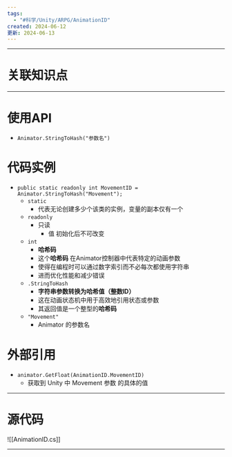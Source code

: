 ```yaml
---
tags:
  - "#科学/Unity/ARPG/AnimationID"
created: 2024-06-12
更新: 2024-06-13
---
```


---
# 关联知识点



---
# 使用API

- `Animator.StringToHash("参数名")`
# 代码实例

- `public static readonly int MovementID = Animator.StringToHash("Movement");`
	- `static`
		- 代表无论创建多少个该类的实例，变量的副本仅有一个
	- `readonly`
		- 只读
			- 值 初始化后不可改变
	- `int`
		- **哈希码** 
		- 这个**哈希码** 在Animator控制器中代表特定的动画参数
		- 使得在编程时可以通过数字索引而不必每次都使用字符串
		- 进而优化性能和减少错误
	- `.StringToHash`
		- **字符串参数转换为哈希值（整数ID）**
		- 这在动画状态机中用于高效地引用状态或参数
		- 其返回值是一个整型的**哈希码**
	- `"Movement"`
		- Animator 的参数名

# 外部引用

- `animator.GetFloat(AnimationID.MovementID)`
	- 获取到 Unity 中 Movement 参数 的具体的值

---
# 源代码

![[AnimationID.cs]]

---